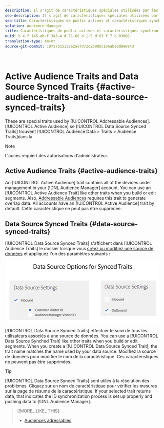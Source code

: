 ```yaml
---
description: Il s'agit de caractéristiques spéciales utilisées par les audiences adressables. Les caractéristiques de public actif et de source de données sont situées dans Données d'audience > Caractéristiques > Caractéristiques du public.
seo-description: Il s'agit de caractéristiques spéciales utilisées par les audiences adressables. Les caractéristiques de public actif et de source de données sont situées dans Données d'audience > Caractéristiques > Caractéristiques du public.
seo-title: Caractéristiques de public actives et caractéristiques synchronisées Source de données
solution: Audience Manager
title: Caractéristiques de public actives et caractéristiques synchronisées Source de données
uuid: b 4 f 145 ab-f 343-4 d 71-86 d 1-5 d 03 f 7 b 03809
translation-type: tm+mt
source-git-commit: c9737315132e2ae7d72c250d8c196abe8d9e0e43

---
```



# Active Audience Traits and Data Source Synced Traits {#active-audience-traits-and-data-source-synced-traits}

These are special traits used by [!UICONTROL Addressable Audiences]. [!UICONTROL Active Audience] se [!UICONTROL Data Source Synced Traits] trouvent [!UICONTROL Audience Data > Traits > Audience Traits]dans la.

>[!NOTE]
>
>L'accès requiert des autorisations d'administrateur.

## Active Audience Traits {#active-audience-traits}

An [!UICONTROL Active Audience] trait contains all of the devices under management in your [!DNL Audience Manager] account. You can use an [!UICONTROL Active Audience Trait] like other traits when you build or edit segments. Also, [Addressable Audiences](../../features/addressable-audiences.md) requires this trait to generate overlap data. All accounts have an [!UICONTROL Active Audience] trait by default. Cette caractéristique ne peut pas être supprimée.

## Data Source Synced Traits {#data-source-synced-traits}

[!UICONTROL Data Source Synced Traits] s'affichent dans [!UICONTROL Audience Traits] le dossier lorsque vous [créez ou modifiez une source de données](../../features/manage-datasources.md#create-data-source) et appliquez l'un des paramètres suivants :

![](assets/datasource_synced.png)

[!UICONTROL Data Source Synced Traits] effectuer le suivi de tous les utilisateurs associés à une source de données. You can use a [!UICONTROL Data Source Synched Trait] like other traits when you build or edit segments. When you create a [!UICONTROL Data Source Synced Trait], the trait name matches the name used by your data source. Modifiez la source de données pour modifier le nom de la caractéristique. Ces caractéristiques ne peuvent pas être supprimées.

>[!TIP]
>
>[!UICONTROL Data Source Synced Traits] sont utiles à la résolution des problèmes. Cliquez sur un nom de caractéristique pour vérifier les mesures sur la page de résumé de la caractéristique. If your selected trait returns data, that indicates the ID synchronization process is set up properly and pushing data to [!DNL Audience Manager].

>[!MORE_ LIKE_ THIS]
>
>* [Audiences adressables](../../features/addressable-audiences.md)

